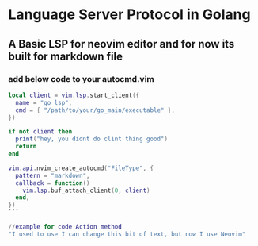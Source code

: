 # Language Server Protocol in Golang

## A Basic LSP for neovim editor and for now its built for markdown file

### add below code to your autocmd.vim

````lua
local client = vim.lsp.start_client({
  name = "go_lsp",
  cmd = { "/path/to/your/go_main/executable" },
})

if not client then
  print("hey, you didnt do clint thing good")
  return
end

vim.api.nvim_create_autocmd("FileType", {
  pattern = "markdown",
  callback = function()
    vim.lsp.buf_attach_client(0, client)
  end,
})
```

//example for code Action method
"I used to use I can change this bit of text, but now I use Neovim"
